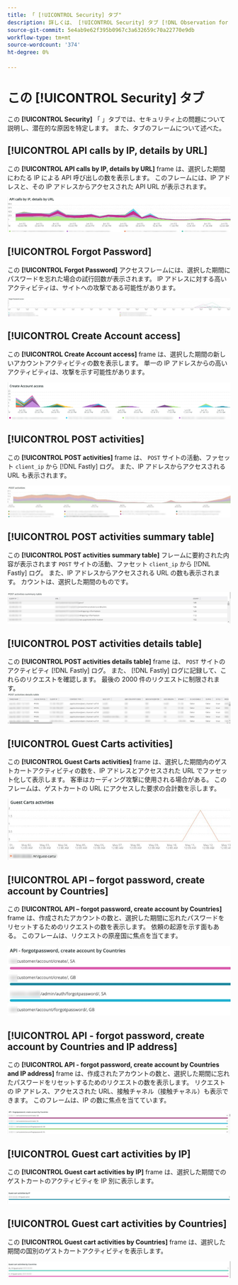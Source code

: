 ```yaml
---
title: 「 [!UICONTROL Security] タブ"
description: 詳しくは、 [!UICONTROL Security] タブ [!DNL Observation for Adobe Commerce].
source-git-commit: 5e4ab9e62f395b0967c3a632659c70a22770e9db
workflow-type: tm+mt
source-wordcount: '374'
ht-degree: 0%

---
```



# この [!UICONTROL Security] タブ

この **[!UICONTROL Security]** 「 」タブでは、セキュリティ上の問題について説明し、潜在的な原因を特定します。 また、タブのフレームについて述べた。

## [!UICONTROL API calls by IP, details by URL]

この **[!UICONTROL API calls by IP, details by URL]** frame は、選択した期間にわたる IP による API 呼び出しの数を表示します。 このフレームには、IP アドレスと、その IP アドレスからアクセスされた API URL が表示されます。

![IP による API 呼び出し](../../assets/tools/observation-for-adobe-commerce/calls-by-ip.jpg)

## [!UICONTROL Forgot Password]

この **[!UICONTROL Forgot Password]** アクセスフレームには、選択した期間にパスワードを忘れた場合の試行回数が表示されます。 IP アドレスに対する高いアクティビティは、サイトへの攻撃である可能性があります。

![パスワードを忘れた場合](../../assets/tools/observation-for-adobe-commerce/forgot-password.jpg)

## [!UICONTROL Create Account access]

この **[!UICONTROL Create Account access]** frame は、選択した期間の新しいアカウントアクティビティの数を表示します。 単一の IP アドレスからの高いアクティビティは、攻撃を示す可能性があります。

![create-account-access](../../assets/tools/observation-for-adobe-commerce/create-account-access.png)

## [!UICONTROL POST activities]

この **[!UICONTROL POST activities]** frame は、 `POST` サイトの活動、ファセット `client_ip` から [!DNL Fastly] ログ。 また、IP アドレスからアクセスされる URL も表示されます。

![POST — アクティビティ](../../assets/tools/observation-for-adobe-commerce/POST-activities.jpg)

## [!UICONTROL POST activities summary table]

この **[!UICONTROL POST activities summary table]** フレームに要約された内容が表示されます `POST` サイトの活動、ファセット `client_ip` から [!DNL Fastly] ログ。 また、IP アドレスからアクセスされる URL の数も表示されます。 カウントは、選択した期間のものです。

![POST — アクティビティ — 概要](../../assets/tools/observation-for-adobe-commerce/POST-activities-summary.jpg)

## [!UICONTROL POST activities details table]

この **[!UICONTROL POST activities details table]** frame は、 `POST` サイトのアクティビティ [!DNL Fastly] ログ。 また、 [!DNL Fastly] ログに記録して、これらのリクエストを確認します。 最後の 2000 件のリクエストに制限されます。
![POST — アクティビティ — 詳細](../../assets/tools/observation-for-adobe-commerce/POST-activities-details.jpg)

## [!UICONTROL Guest Carts activities]

この **[!UICONTROL Guest Carts activities]** frame は、選択した期間内のゲストカートアクティビティの数を、IP アドレスとアクセスされた URL でファセット化して表示します。 客車はカーディング攻撃に使用される場合がある。 このフレームは、ゲストカートの URL にアクセスした要求の合計数を示します。

![guest-carts-activities](../../assets/tools/observation-for-adobe-commerce/guest-carts-activities.jpg)

## [!UICONTROL API – forgot password, create account by Countries]

この **[!UICONTROL API – forgot password, create account by Countries]** frame は、作成されたアカウントの数と、選択した期間に忘れたパスワードをリセットするためのリクエストの数を表示します。 依頼の起源を示す面もある。 このフレームは、リクエストの原産国に焦点を当てます。

![api-forgot-countries](../../assets/tools/observation-for-adobe-commerce/api-forgot-countries.jpg)

## [!UICONTROL API - forgot password, create account by Countries and IP address]

この **[!UICONTROL API - forgot password, create account by Countries and IP address]** frame は、作成されたアカウントの数と、選択した期間に忘れたパスワードをリセットするためのリクエストの数を表示します。 リクエストの IP アドレス、アクセスされた URL、接触チャネル（接触チャネル）も表示できます。 このフレームは、IP の数に焦点を当てています。

![api-forgot-countries-ip](../../assets/tools/observation-for-adobe-commerce/api-forgot-countries-ip.png)

## [!UICONTROL Guest cart activities by IP]

この **[!UICONTROL Guest cart activities by IP]** frame は、選択した期間でのゲストカートのアクティビティを IP 別に表示します。

![guest-cart-ip](../../assets/tools/observation-for-adobe-commerce/guest-cart-ip.png)

## [!UICONTROL Guest cart activities by Countries]

この **[!UICONTROL Guest cart activities by Countries]** frame は、選択した期間の国別のゲストカートアクティビティを表示します。

![guest-cart-country](../../assets/tools/observation-for-adobe-commerce/guest-cart-country.png)
